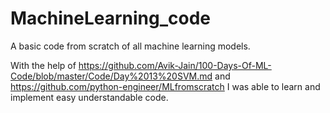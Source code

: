 # MachineLearning_code
A basic code from scratch of all machine learning models.

With the help of https://github.com/Avik-Jain/100-Days-Of-ML-Code/blob/master/Code/Day%2013%20SVM.md and https://github.com/python-engineer/MLfromscratch 
I was able to learn and implement easy understandable code.
